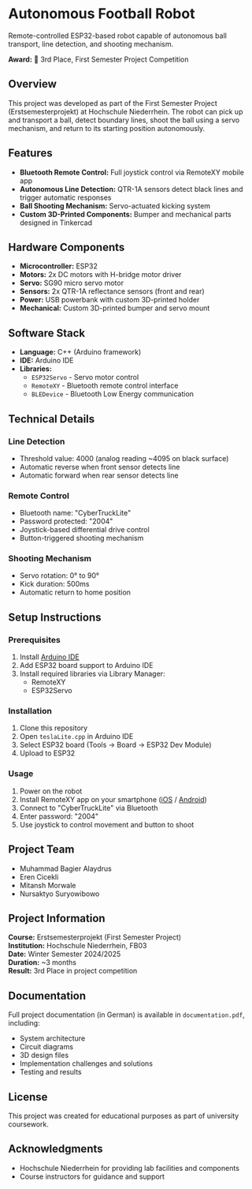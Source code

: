 # Autonomous Football Robot

Remote-controlled ESP32-based robot capable of autonomous ball transport, line detection, and shooting mechanism.

**Award:** 🥉 3rd Place, First Semester Project Competition

## Overview

This project was developed as part of the First Semester Project (Erstsemesterprojekt) at Hochschule Niederrhein. The robot can pick up and transport a ball, detect boundary lines, shoot the ball using a servo mechanism, and return to its starting position autonomously.

## Features

- **Bluetooth Remote Control:** Full joystick control via RemoteXY mobile app
- **Autonomous Line Detection:** QTR-1A sensors detect black lines and trigger automatic responses
- **Ball Shooting Mechanism:** Servo-actuated kicking system
- **Custom 3D-Printed Components:** Bumper and mechanical parts designed in Tinkercad

## Hardware Components

- **Microcontroller:** ESP32
- **Motors:** 2x DC motors with H-bridge motor driver
- **Servo:** SG90 micro servo motor
- **Sensors:** 2x QTR-1A reflectance sensors (front and rear)
- **Power:** USB powerbank with custom 3D-printed holder
- **Mechanical:** Custom 3D-printed bumper and servo mount

## Software Stack

- **Language:** C++ (Arduino framework)
- **IDE:** Arduino IDE
- **Libraries:**
  - `ESP32Servo` - Servo motor control
  - `RemoteXY` - Bluetooth remote control interface
  - `BLEDevice` - Bluetooth Low Energy communication

## Technical Details

### Line Detection
- Threshold value: 4000 (analog reading ~4095 on black surface)
- Automatic reverse when front sensor detects line
- Automatic forward when rear sensor detects line

### Remote Control
- Bluetooth name: "CyberTruckLite"
- Password protected: "2004"
- Joystick-based differential drive control
- Button-triggered shooting mechanism

### Shooting Mechanism
- Servo rotation: 0° to 90°
- Kick duration: 500ms
- Automatic return to home position

## Setup Instructions

### Prerequisites
1. Install [Arduino IDE](https://www.arduino.cc/en/software)
2. Add ESP32 board support to Arduino IDE
3. Install required libraries via Library Manager:
   - RemoteXY
   - ESP32Servo

### Installation
1. Clone this repository
2. Open `teslaLite.cpp` in Arduino IDE
3. Select ESP32 board (Tools → Board → ESP32 Dev Module)
4. Upload to ESP32

### Usage
1. Power on the robot
2. Install RemoteXY app on your smartphone ([iOS](https://apps.apple.com/app/remotexy/id1024653009) / [Android](https://play.google.com/store/apps/details?id=com.shemansky.remotexy))
3. Connect to "CyberTruckLite" via Bluetooth
4. Enter password: "2004"
5. Use joystick to control movement and button to shoot

## Project Team

- Muhammad Bagier Alaydrus
- Eren Cicekli
- Mitansh Morwale
- Nursaktyo Suryowibowo

## Project Information

**Course:** Erstsemesterprojekt (First Semester Project)  
**Institution:** Hochschule Niederrhein, FB03  
**Date:** Winter Semester 2024/2025  
**Duration:** ~3 months  
**Result:** 3rd Place in project competition

## Documentation

Full project documentation (in German) is available in `documentation.pdf`, including:
- System architecture
- Circuit diagrams
- 3D design files
- Implementation challenges and solutions
- Testing and results

## License

This project was created for educational purposes as part of university coursework.

## Acknowledgments

- Hochschule Niederrhein for providing lab facilities and components
- Course instructors for guidance and support
